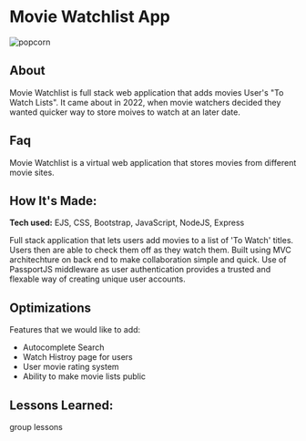 # Movie Watchlist App 

![popcorn](https://user-images.githubusercontent.com/102763323/188223236-15b20d38-10f6-4674-946b-82fd0b920c3c.jpg)

## About
Movie Watchlist is full stack web application that adds movies User's "To Watch Lists". It came about in 2022, when movie watchers decided they wanted quicker way to store moives to watch at an later date. 

## Faq
Movie Watchlist is a virtual web application that stores movies from different movie sites.


## How It's Made:

**Tech used:** EJS, CSS, Bootstrap, JavaScript, NodeJS, Express

Full stack application that lets users add movies to a list of 'To Watch' titles. Users then are able to check them off as they watch them. Built using MVC architechture on back end to make collaboration simple and quick. Use of PassportJS middleware as user authentication provides a trusted and flexable way of creating unique user accounts. 

## Optimizations
Features that we would like to add:
- Autocomplete Search
- Watch Histroy page for users
- User movie rating system
- Ability to make movie lists public

## Lessons Learned:
group lessons

